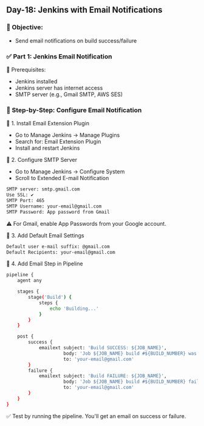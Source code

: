 ## Day-18: Jenkins with Email Notifications

### 🔧 Objective:
 - Send email notifications on build success/failure
 
### ✅ Part 1: Jenkins Email Notification
🔧 Prerequisites:
 - Jenkins installed
 - Jenkins server has internet access
 - SMTP server (e.g., Gmail SMTP, AWS SES)

### 🔨 Step-by-Step: Configure Email Notification
🧱 1. Install Email Extension Plugin
  - Go to Manage Jenkins → Manage Plugins
  - Search for: Email Extension Plugin
  - Install and restart Jenkins

🧱 2. Configure SMTP Server
  - Go to Manage Jenkins → Configure System
  - Scroll to Extended E-mail Notification
```sh
SMTP server: smtp.gmail.com  
Use SSL: ✔  
SMTP Port: 465  
SMTP Username: your-email@gmail.com  
SMTP Password: App password from Gmail  
```
⚠️ For Gmail, enable App Passwords from your Google account.

🧱 3. Add Default Email Settings
```sh
Default user e-mail suffix: @gmail.com  
Default Recipients: your-email@gmail.com  
```

🧱 4. Add Email Step in Pipeline
```sh
pipeline {
    agent any

    stages {
        stage('Build') {
            steps {
                echo 'Building...'
            }
        }
    }

    post {
        success {
            emailext subject: 'Build SUCCESS: ${JOB_NAME}',
                     body: 'Job ${JOB_NAME} build #${BUILD_NUMBER} was successful.',
                     to: 'your-email@gmail.com'
        }
        failure {
            emailext subject: 'Build FAILURE: ${JOB_NAME}',
                     body: 'Job ${JOB_NAME} build #${BUILD_NUMBER} failed.',
                     to: 'your-email@gmail.com'
        }
    }
}
```
✅ Test by running the pipeline. You'll get an email on success or failure.


